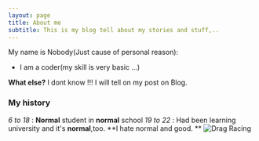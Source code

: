 ```yaml
---
layout: page
title: About me
subtitle: This is my blog tell about my stories and stuff,..
---
```


My name is Nobody(Just cause of personal reason):

- I am a coder(my skill is very basic ...)

**What else?** 
I dont know !!! I will tell on my post on Blog. 

### My history

 _6 to 18_ : **Normal** student in **normal** school 
 _19 to 22_ : Had been learning university and it's **normal**,too.
 **I hate normal and good. **
 ![Drag Racing](aboutme.jpg)
